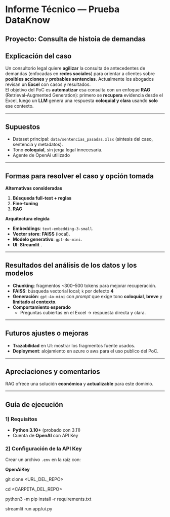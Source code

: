 # Informe Técnico — Prueba DataKnow  
**Proyecto:** Consulta de histoia de demandas
---

## Explicación del caso
Un consultorio legal quiere **agilizar** la consulta de antecedentes de demandas (enfocadas en **redes sociales**) para orientar a clientes sobre **posibles acciones** y **probables sentencias**. Actualmente los abogados revisan un **Excel** con casos y resultados.  
El objetivo del PoC es **automatizar** esa consulta con un enfoque **RAG** (Retrieval-Augmented Generation): primero se **recupera** evidencia desde el Excel, luego un **LLM** genera una respuesta **coloquial y clara** usando **solo** ese contexto.

---

## Supuestos
- Dataset principal: `data/sentencias_pasadas.xlsx` (síntesis del caso, sentencia y metadatos).
- Tono **coloquial**, sin jerga legal innecesaria.
- Agente de OpenAi utilizado
  
---

## Formas para resolver el caso y opción tomada
**Alternativas consideradas**
1. **Búsqueda full-text + reglas**
2. **Fine-tuning**
3. **RAG** 

**Arquitectura elegida**
- **Embeddings**: `text-embedding-3-small`.
- **Vector store**: **FAISS** (local).
- **Modelo generativo**: `gpt-4o-mini`.
- **UI**: **Streamlit** .

---

## Resultados del análisis de los datos y los modelos

- **Chunking**: fragmentos ~300–500 tokens para mejorar recuperación.
- **FAISS**: búsqueda vectorial local; `k` por defecto **4** 
- **Generación**: `gpt-4o-mini` con *prompt* que exige tono **coloquial**, **breve** y **limitado al contexto**.
- **Comportamiento esperado**
  - Preguntas cubiertas en el Excel → respuesta directa y clara.

---

## Futuros ajustes o mejoras
- **Trazabilidad** en UI: mostrar los fragmentos fuente usados.
- **Deployment**: alojamiento en azure o aws para el uso publico del PoC.

---

## Apreciaciones y comentarios 
RAG ofrece una solución **económica** y **actualizable** para este dominio.

---

## Guía de ejecución

### 1) Requisitos
- **Python 3.10+** (probado con 3.11)  
- Cuenta de **OpenAI** con API Key  

### 2) Configuración de la API Key
Crear un archivo `.env` en la raíz con:

**OpenAiKey**

git clone <URL_DEL_REPO>

cd <CARPETA_DEL_REPO>

python3 -m pip install -r requirements.txt

streamlit run app/ui.py


